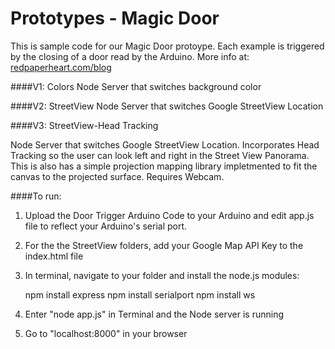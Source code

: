 Prototypes - Magic Door
==========

This is sample code for our Magic Door protoype. Each example is triggered by the closing of a door read by the Arduino. More info at: [redpaperheart.com/blog](www.redpaperheart.com/blog)

####V1: Colors 
Node Server that switches background color

####V2: StreetView 
Node Server that switches Google StreetView Location

####V3: StreetView-Head Tracking 

Node Server that switches Google StreetView Location.  Incorporates Head Tracking so the user can look left and right in the Street View Panorama.  This is also has a simple projection mapping library impletmented to fit the canvas to the projected surface. Requires Webcam. 

####To run:
1) Upload the Door Trigger Arduino Code to your Arduino and edit app.js file to reflect your Arduino's serial port.

2) For the the StreetView folders, add your Google Map API Key to the index.html file

3) In terminal, navigate to your folder and install the node.js modules:

	npm install express
	npm install serialport
	npm install ws

4) Enter "node app.js" in Terminal and the Node server is running

5) Go to "localhost:8000" in your browser

